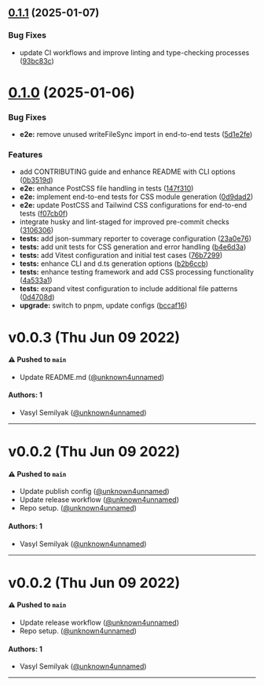 ## [0.1.1](https://github.com/unknown4unnamed/pcssmdts/compare/v0.1.0...v0.1.1) (2025-01-07)


### Bug Fixes

* update CI workflows and improve linting and type-checking processes ([93bc83c](https://github.com/unknown4unnamed/pcssmdts/commit/93bc83cbe4a7d3bd77242c7d99c7c79b8d6eec66))

# [0.1.0](https://github.com/unknown4unnamed/pcssmdts/compare/v0.0.3...v0.1.0) (2025-01-06)


### Bug Fixes

* **e2e:** remove unused writeFileSync import in end-to-end tests ([5d1e2fe](https://github.com/unknown4unnamed/pcssmdts/commit/5d1e2fed57020894581ba328b8865ffc2ba2b4d9))


### Features

* add CONTRIBUTING guide and enhance README with CLI options ([0b3519d](https://github.com/unknown4unnamed/pcssmdts/commit/0b3519dc1c0bcc1c716fd22a7bebc805ca80971d))
* **e2e:** enhance PostCSS file handling in tests ([147f310](https://github.com/unknown4unnamed/pcssmdts/commit/147f3107c63e3323de23e6b9133d21b4cdd1e713))
* **e2e:** implement end-to-end tests for CSS module generation ([0d9dad2](https://github.com/unknown4unnamed/pcssmdts/commit/0d9dad25ae839d46ec7a872cee1db9eca9997e3a))
* **e2e:** update PostCSS and Tailwind CSS configurations for end-to-end tests ([f07cb0f](https://github.com/unknown4unnamed/pcssmdts/commit/f07cb0f9c44196bdf759672e9fe25f8ceeadbb28))
* integrate husky and lint-staged for improved pre-commit checks ([3106306](https://github.com/unknown4unnamed/pcssmdts/commit/3106306e315f11811b4c14e4ef0c4f39d07cb345))
* **tests:** add json-summary reporter to coverage configuration ([23a0e76](https://github.com/unknown4unnamed/pcssmdts/commit/23a0e7680e0797aeaeb7d864cefaed29bd22d49f))
* **tests:** add unit tests for CSS generation and error handling ([b4e6d3a](https://github.com/unknown4unnamed/pcssmdts/commit/b4e6d3a66f734b671fbcf2ecf236d09bea77b8a6))
* **tests:** add Vitest configuration and initial test cases ([76b7299](https://github.com/unknown4unnamed/pcssmdts/commit/76b7299bb5c2f8869f7c309609d8881574a683e3))
* **tests:** enhance CLI and d.ts generation options ([b2b6ccb](https://github.com/unknown4unnamed/pcssmdts/commit/b2b6ccb2a6e7106e935dc3dabb0e64c7fe8ee338))
* **tests:** enhance testing framework and add CSS processing functionality ([4a533a1](https://github.com/unknown4unnamed/pcssmdts/commit/4a533a1909142f647523e1d5180a9052c24dfaa4))
* **tests:** expand vitest configuration to include additional file patterns ([0d4708d](https://github.com/unknown4unnamed/pcssmdts/commit/0d4708df71cd616ef221981e93c5aaf0ba0efc69))
* **upgrade:** switch to pnpm, update configs ([bccaf16](https://github.com/unknown4unnamed/pcssmdts/commit/bccaf16a2b272d78217da4687fdd9c6ee6372e42))

# v0.0.3 (Thu Jun 09 2022)

#### ⚠️ Pushed to `main`

- Update README.md ([@unknown4unnamed](https://github.com/unknown4unnamed))

#### Authors: 1

- Vasyl Semilyak ([@unknown4unnamed](https://github.com/unknown4unnamed))

---

# v0.0.2 (Thu Jun 09 2022)

#### ⚠️ Pushed to `main`

- Update publish config ([@unknown4unnamed](https://github.com/unknown4unnamed))
- Update release workflow ([@unknown4unnamed](https://github.com/unknown4unnamed))
- Repo setup. ([@unknown4unnamed](https://github.com/unknown4unnamed))

#### Authors: 1

- Vasyl Semilyak ([@unknown4unnamed](https://github.com/unknown4unnamed))

---

# v0.0.2 (Thu Jun 09 2022)

#### ⚠️ Pushed to `main`

- Update release workflow ([@unknown4unnamed](https://github.com/unknown4unnamed))
- Repo setup. ([@unknown4unnamed](https://github.com/unknown4unnamed))

#### Authors: 1

- Vasyl Semilyak ([@unknown4unnamed](https://github.com/unknown4unnamed))

---
